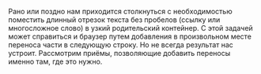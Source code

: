 Рано или поздно нам приходится столкнуться с необходимостью поместить длинный 
отрезок текста без пробелов (ссылку или многосложное слово) в узкий родительский 
контейнер. С этой задачей может справиться и браузер путем добавления в 
произвольном месте переноса части в следующую строку. Но не всегда результат нас 
устроит. Рассмотрим приёмы, позволяющие добавить переносы именно там, где это 
нужно.